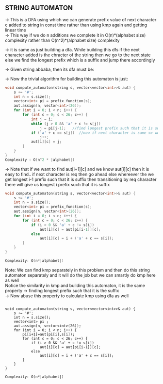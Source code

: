 **STRING AUTOMATON**
--

-> This is a DFA using which we can generate prefix value of next character c added to string in const time rather than using kmp again and getting linear time\
-> This way if we do n additions we complete it in O(n)\*(alphabet size) complexity rather than O(n^2)\*(alphabet size)  complexity

-> it is same as just building a dfa. While building this dfs if the next character added is the chracter of the string then we go to the next state else we find the longest prefix which is a suffix and jump there accordingly 


-> Given string abbaba, then its dfa must be:



-> Now the trivial algorithm for building this automaton is just:

```cpp
void compute_automaton(string s, vector<vector<int>>& aut) {
    s += '#';
    int n = s.size();
    vector<int> pi = prefix_function(s);
    aut.assign(n, vector<int>(26));
    for (int i = 0; i < n; i++) {
        for (int c = 0; c < 26; c++) {
            int j = i;
            while (j > 0 && 'a' + c != s[j])
                j = pi[j-1];   //find longest prefix such that it is suffix
            if ('a' + c == s[j])  //now if next character is same => we can follow transition to its next state else just go there
                j++;
            aut[i][c] = j;
        }
    }
}
Complexity : O(n^2 * |alphabet|)
```

-> Note that if we want to find aut[i+1][c] and we know aut[i][c] then it is easy to find.. if next character is req then go ahead else whereever the we get longest i-1 prefix such that it is suffix then transitioning by req character there will give us longest i prefix such that it is suffix 

```cpp
void compute_automaton(string s, vector<vector<int>>& aut) {
    s += '#';
    int n = s.size();
    vector<int> pi = prefix_function(s);
    aut.assign(n, vector<int>(26));
    for (int i = 0; i < n; i++) {
        for (int c = 0; c < 26; c++) {
            if (i > 0 && 'a' + c != s[i])
                aut[i][c] = aut[pi[i-1]][c];
            else
                aut[i][c] = i + ('a' + c == s[i]);
        }
    }
}

Complexity: O(n*|alphabet|)

```

Note: We can find kmp separately in this problem and then do this string automaton separately and it will do the job but we can smartly do kmp here as well\
Notice the similarity in kmp and building this automaton, it is the same property -> finding longest prefix such that it is the suffix \
-> Now abuse this property to calculate kmp using dfa as well

```

void compute_automaton(string s, vector<vector<int>>& aut) {
    s += '#';
    int n = s.size();
    vector<int> pi ;
    aut.assign(n, vector<int>(26));
    for (int i = 0; i < n; i++) {
        pi[i+1]=aut[pi[i],s[i]);
        for (int c = 0; c < 26; c++) {
            if (i > 0 && 'a' + c != s[i])
                aut[i][c] = aut[pi[i-1]][c];
            else
                aut[i][c] = i + ('a' + c == s[i]);
        }
    }
}

Complexity: O(n*|alphabet|)
```
